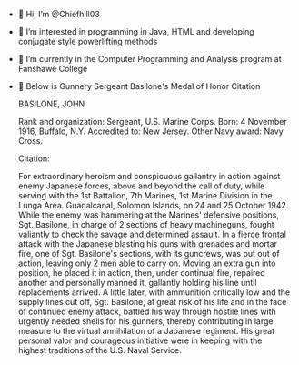 - 👋 Hi, I’m @Chiefhill03
- 👀 I’m interested in programming in Java, HTML and developing conjugate style powerlifting methods
- 🌱 I’m currently in the Computer Programming and Analysis program at Fanshawe College
- 🧨 Below is Gunnery Sergeant Basilone's Medal of Honor Citation

  BASILONE, JOHN

  Rank and organization: Sergeant, U.S. Marine Corps. 
  Born: 4 November 1916, Buffalo, N.Y. 
  Accredited to: New Jersey. 
  Other Navy award: Navy Cross. 

  Citation:
  
  
    For extraordinary heroism and conspicuous gallantry in action against enemy Japanese forces, above and beyond the call of duty, while serving with the 1st Battalion, 7th           Marines, 1st Marine Division in the Lunga Area. Guadalcanal, Solomon Islands, on 24 and 25 October 1942. While the enemy was hammering at the Marines' defensive positions,         Sgt. Basilone, in charge of 2 sections of heavy machineguns, fought valiantly to check the savage and determined assault. In a fierce frontal attack with the Japanese blasting     his guns with grenades and mortar fire, one of Sgt. Basilone's sections, with its guncrews, was put out of action, leaving only 2 men able to carry on. Moving an extra gun         into position, he placed it in action, then, under continual fire, repaired another and personally manned it, gallantly holding his line until replacements arrived. A little       later, with ammunition critically low and the supply lines cut off, Sgt. Basilone, at great risk of his life and in the face of continued enemy attack, battled his way through     hostile lines with urgently needed shells for his gunners, thereby contributing in large measure to the virtual annihilation of a Japanese regiment. His great personal valor       and courageous initiative were in keeping with the highest traditions of the U.S. Naval Service.

<!---
Chiefhill03/Chiefhill03 is a ✨ special ✨ repository because its `README.md` (this file) appears on your GitHub profile.
You can click the Preview link to take a look at your changes.
--->
